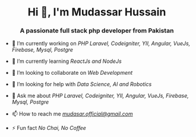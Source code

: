 <h1 align="center">Hi 👋, I'm Mudassar Hussain</h1>
<h3 align="center">A passionate full stack php developer from Pakistan</h3>

- 🔭 I’m currently working on *PHP Laravel, Codeigniter, YII, Angular, VueJs, Firebase, Mysql, Postgre*

- 🌱 I’m currently learning *ReactJs and NodeJs*

- 👯 I’m looking to collaborate on *Web Development*

- 🤝 I’m looking for help with *Data Science, AI and Robotics*

- 💬 Ask me about *PHP Laravel, Codeigniter, YII, Angular, VueJs, Firebase, Mysql, Postgre*

- 📫 How to reach me *mudasar.official@gmail.com*

- ⚡ Fun fact *No Chai, No Coffee*
